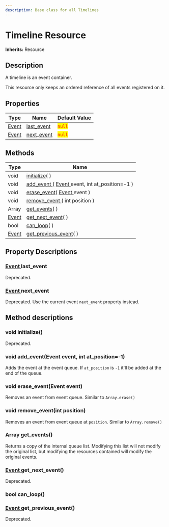 ```yaml
---
description: Base class for all Timelines
---
```


# Timeline Resource

**Inherits:** Resource

## Description <a href="description" id="description"></a>

A timeline is an event container.

This resource only keeps an ordered reference of all events registered on it.

## Properties <a href="properties" id="properties"></a>

| Type                    | Name                                                 | Default Value                      |
| ----------------------- | ------------------------------------------------------ | -------------------------------------- |
| [Event](class-event.md) | [last\_event](class-timeline.md#property\_last\_event) | <mark style="color:red;">`null`</mark> |
| [Event](class-event.md) | [next\_event](class-timeline.md#property\_next\_event) | <mark style="color:red;">`null`</mark> |

## Methods <a href="methods" id="methods"></a>

| Type                    | Name                                                                                                    |
| ----------------------- | --------------------------------------------------------------------------------------------------------- |
| void                    | [initialize](class-timeline.md#method\_initialize)( )                                                     |
| void                    | [add\_event ](class-timeline.md#method\_add\_event)( [Event ](class-event.md)event, int at\_position=-1 ) |
| void                    | [erase\_event](class-timeline.md#method\_erase\_event)( [Event ](class-event.md)event )                   |
| void                    | [remove\_event ](class-timeline.md#method\_remove\_event)( int position )                                 |
| Array                   | [get\_events](class-timeline.md#method\_get\_events)( )                                                   |
| [Event](class-event.md) | [get\_next\_event](class-timeline.md#method\_get\_next\_event)( )                                         |
| bool                    | [can\_loop](class-timeline.md#method\_can\_loop)( )                                                       |
| [Event](class-event.md) | [get\_previous\_event](class-timeline.md#method\_get\_previous\_event)( )                                 |

## Property Descriptions <a href="property_descriptions" id="property_descriptions"></a>

### [Event ](class-event.md)last\_event <a href="property_last_event" id="property_last_event"></a>

Deprecated.

### [Event ](class-event.md)next\_event <a href="property_next_event" id="property_next_event"></a>

Deprecated. Use the current event `next_event` property instead.

## Method descriptions <a href="method_descriptions" id="method_descriptions"></a>

### void initialize() <a href="method_initialize" id="method_initialize"></a>

Deprecated.

### void add\_event(Event event, int at\_position=-1) <a href="method_add_event" id="method_add_event"></a>

Adds the event at the event queue. If `at_position` is `-1` it'll be added at the end of the queue.

### void erase\_event(Event event) <a href="method_erase_event" id="method_erase_event"></a>

Removes an event from event queue. Similar to `Array.erase()`

### void remove\_event(int position) <a href="method_remove_event" id="method_remove_event"></a>

Removes an event from event queue at `position`. Similar to `Array.remove()`

### Array get\_events() <a href="method_get_events" id="method_get_events"></a>

Returns a copy of the internal queue list. Modifying this list will not modify the original list, but modifying the resources contained will modify the original events.

### [Event ](class-event.md)get\_next\_event() <a href="method_get_next_event" id="method_get_next_event"></a>

Deprecated.

### bool can\_loop() <a href="method_can_loop" id="method_can_loop"></a>

### [Event ](class-event.md)get\_previous\_event() <a href="method_get_previous_event" id="method_get_previous_event"></a>
Deprecated.
